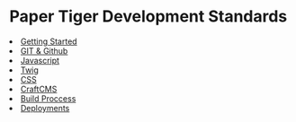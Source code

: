 <link href="https://unpkg.com/prismjs@1.20.0/themes/prism-okaidia.css" rel="stylesheet">
<link href="/development-standards-website/style.css" rel="stylesheet">

# Paper Tiger Development Standards

<div class="nav">
  <li>
    <a href="/development-standards-website/getting-started/index.html">Getting Started</a>
  </li>
  <li><a href="/development-standards-website/git-standards/index.html">GIT & Github</a></li>
  <li><a href="/development-standards-website/javascript/index.html">Javascript</a></li>
  <li><a href="/development-standards-website/twig/index.html">Twig</a></li>
  <li><a href="/development-standards-website/css/index.html">CSS</a></li>
  <li><a href="/development-standards-website/craftcms/index.html">CraftCMS</a></li>
  <li><a href="/development-standards-website/build-proccess/index.html">Build Proccess</a></li>
  <li><a href="/development-standards-website/deployments/index.html">Deployments</a></li>
</div>
